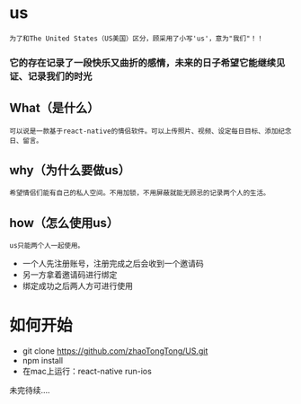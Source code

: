 # us
`为了和The United States（US美国）区分，顾采用了小写'us'，意为"我们"！！`

### 它的存在记录了一段快乐又曲折的感情，未来的日子希望它能继续见证、记录我们的时光

## What（是什么）    
    可以说是一款基于react-native的情侣软件。可以上传照片、视频、设定每日目标、添加纪念日、留言。
## why（为什么要做us）
    希望情侣们能有自己的私人空间。不用加锁，不用屏蔽就能无顾忌的记录两个人的生活。    
## how（怎么使用us）
    us只能两个人一起使用。    
* 一个人先注册账号，注册完成之后会收到一个邀请码
* 另一方拿着邀请码进行绑定
* 绑定成功之后两人方可进行使用    

# 如何开始    
* git clone https://github.com/zhaoTongTong/US.git
* npm install
* 在mac上运行：react-native run-ios


未完待续....